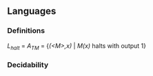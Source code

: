 ## Languages

### Definitions
*L<sub>halt</sub>* = *A<sub>TM</sub>* = {*(\<M\>,x)* | *M(x)* halts with output 1}

### Decidability 
